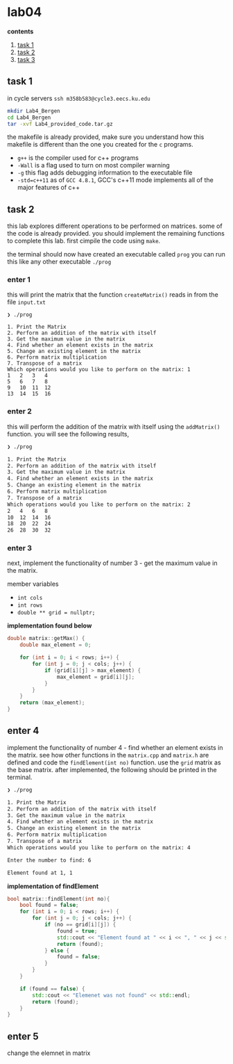 # lab04

**contents**

1.  [task 1](#task-1)
2.  [task 2](#task-2)
3.  [task 3](#task-3)

## task 1

in cycle servers `ssh m358b583@cycle3.eecs.ku.edu`

```bash
mkdir Lab4_Bergen
cd Lab4_Bergen
tar -xvf Lab4_provided_code.tar.gz
```

the makefile is already provided, make sure you understand how this makefile is different than the one you created for the `c` programs.

-  `g++` is the compiler used for c++ programs
-  `-Wall` is a flag used to turn on most compiler warning
-  `-g` this flag adds debugging information to the executable file
-  `-std=c++11` as of `GCC 4.8.1`, GCC's c++11 mode implements all of the major features of c++

## task 2

this lab explores different operations to be performed on matrices.  some of the code is already provided.  you should implement the remaining functions to complete this lab.  first cimpile the code using `make`.

the terminal should now have created an executable called `prog` you can run this like any other executable `./prog`

### enter 1

this will print the matrix that the function `createMatrix()` reads in from the file `input.txt`

```
❯ ./prog

1. Print the Matrix
2. Perform an addition of the matrix with itself
3. Get the maximum value in the matrix
4. Find whether an element exists in the matrix
5. Change an existing element in the matrix
6. Perform matrix multiplication
7. Transpose of a matrix
Which operations would you like to perform on the matrix: 1
1	2	3	4
5	6	7	8
9	10	11	12
13	14	15	16
```

### enter 2

this will perform the addition of the matrix with itself using the `addMatrix()` function.  you will see the following results,

```bash
❯ ./prog

1. Print the Matrix
2. Perform an addition of the matrix with itself
3. Get the maximum value in the matrix
4. Find whether an element exists in the matrix
5. Change an existing element in the matrix
6. Perform matrix multiplication
7. Transpose of a matrix
Which operations would you like to perform on the matrix: 2
2	4	6	8
10	12	14	16
18	20	22	24
26	28	30	32
```

### enter 3

next, implement the functionality of number 3 - get the maximum value in the matrix.

member variables
-  `int cols`
-  `int rows`
-  `double ** grid = nullptr;`

**implementation found below**

```cpp
double matrix::getMax() {
    double max_element = 0;

    for (int i = 0; i < rows; i++) {
        for (int j = 0; j < cols; j++) {
            if (grid[i][j] > max_element) {
                max_element = grid[i][j];
            }
        }
    }
    return (max_element);
}
```

## enter 4

implement the functionality of number 4 - find whether an element exists in the matrix.
see how other functions in the `matrix.cpp` and `matrix.h` are defined and code the `findElement(int no)` function.  use the `grid` matrix as the base matrix.  after implemented, the following should be printed in the terminal.

```bash
❯ ./prog

1. Print the Matrix
2. Perform an addition of the matrix with itself
3. Get the maximum value in the matrix
4. Find whether an element exists in the matrix
5. Change an existing element in the matrix
6. Perform matrix multiplication
7. Transpose of a matrix
Which operations would you like to perform on the matrix: 4

Enter the number to find: 6

Element found at 1, 1
```

**implementation of findElement**
```cpp
bool matrix::findElement(int no){
    bool found = false;
    for (int i = 0; i < rows; i++) {
        for (int j = 0; j < cols; j++) {
            if (no == grid[i][j]) {
                found = true;
                std::cout << "Element found at " << i << ", " << j << std::endl;
                return (found);
            } else {
                found = false;
            }
        }
    }

    if (found == false) {
        std::cout << "Elemenet was not found" << std::endl;
        return (found);
    }
}
```

## enter 5

change the elemnet in matrix















